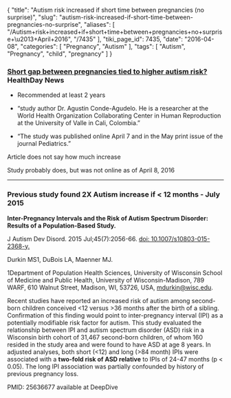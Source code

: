 {
    "title": "Autism risk increased if short time between pregnancies (no surprise)",
    "slug": "autism-risk-increased-if-short-time-between-pregnancies-no-surprise",
    "aliases": [
        "/Autism+risk+increased+if+short+time+between+pregnancies+no+surprise+\u2013+April+2016",
        "/7435"
    ],
    "tiki_page_id": 7435,
    "date": "2016-04-08",
    "categories": [
        "Pregnancy",
        "Autism"
    ],
    "tags": [
        "Autism",
        "Pregnancy",
        "child",
        "pregnancy"
    ]
}


### [Short gap between pregnancies tied to higher autism risk?](http://www.ktbs.com/story/31665974/short-gap-between-pregnancies-tied-to-higher-autism-risk) HealthDay News

* Recommended at least 2 years

* “study author Dr. Agustin Conde-Agudelo. He is a researcher at the World Health Organization Collaborating Center in Human Reproduction at the University of Valle in Cali, Colombia.”

* “The study was published online April 7 and in the May print issue of the journal Pediatrics.”

Article does not say how much increase

Study probably does, but was not online as of April 8, 2016

---

### Previous study found 2X Autism increase if < 12 months - July 2015

 **Inter-Pregnancy Intervals and the Risk of Autism Spectrum Disorder: Results of a Population-Based Study.** 

J Autism Dev Disord. 2015 Jul;45(7):2056-66. [doi: 10.1007/s10803-015-2368-y.](https://doi.org/10.1007/s10803-015-2368-y.)

Durkin MS1, DuBois LA, Maenner MJ.

1Department of Population Health Sciences, University of Wisconsin School of Medicine and Public Health, University of Wisconsin-Madison, 789 WARF, 610 Walnut Street, Madison, WI, 53726, USA, mdurkin@wisc.edu.

Recent studies have reported an increased risk of autism among second-born children conceived <12 versus >36 months after the birth of a sibling. Confirmation of this finding would point to inter-pregnancy interval (IPI) as a potentially modifiable risk factor for autism. This study evaluated the relationship between IPI and autism spectrum disorder (ASD) risk in a Wisconsin birth cohort of 31,467 second-born children, of whom 160 resided in the study area and were found to have ASD at age 8 years. In adjusted analyses, both short (<12) and long (>84 month) IPIs were associated with a  **two-fold risk of ASD relative**  to IPIs of 24-47 months (p < 0.05). The long IPI association was partially confounded by history of previous pregnancy loss.

PMID: 25636677   available at DeepDive